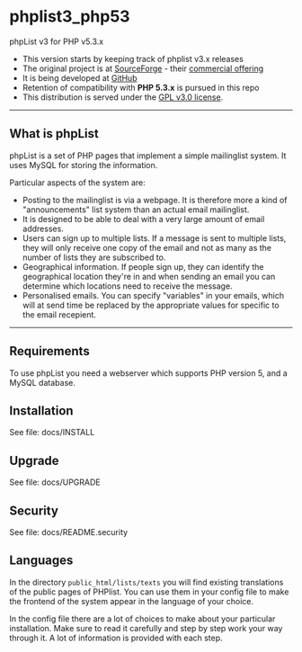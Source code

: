 # phplist3_php53
phpList v3 for PHP v5.3.x

* This version starts by keeping track of phplist v3.x releases
* The original project is at [SourceForge](https://sourceforge.net/projects/phplist/) - their [commercial offering](http://www.phplist.com)
* It is being developed at [GitHub](https://github.com/phpList/phplist3)
* Retention of compatibility with **PHP 5.3.x** is pursued in this repo
* This distribution is served under the [GPL v3.0 license](https://www.gnu.org/licenses/gpl-3.0-standalone.html).

---

## What is phpList

phpList is a set of PHP pages that implement a simple mailinglist system. It uses MySQL for storing the information.

Particular aspects of the system are:

* Posting to the mailinglist is via a webpage. It is therefore more a kind of "announcements" list system than an actual email mailinglist.
* It is designed to be able to deal with a very large amount of email addresses.
* Users can sign up to multiple lists. If a message is sent to multiple lists, they will only receive one copy of the email and not as many as the number of lists they are subscribed to.
* Geographical information. If people sign up, they can identify the geographical location they're in and when sending an email you can determine which locations need to receive the message.
* Personalised emails. You can specify "variables" in your emails, which will at send time be replaced by the appropriate values for specific to the email recepient.

---

## Requirements
To use phpList you need a webserver which supports PHP version 5, and a MySQL database.

## Installation
See file: docs/INSTALL

## Upgrade
See file: docs/UPGRADE

## Security
See file: docs/README.security

## Languages
In the directory `public_html/lists/texts` you will find existing translations of the public
pages of PHPlist. You can use them in your config file to make the frontend of the system
appear in the language of your choice.

In the config file there are a lot of choices to make about your particular
installation. Make sure to read it carefully and step by step work your way through
it. A lot of information is provided with each step.
